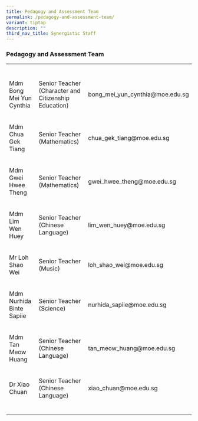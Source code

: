 ```yaml
---
title: Pedagogy and Assessment Team
permalink: /pedagogy-and-assessment-team/
variant: tiptap
description: ""
third_nav_title: Synergistic Staff
---
```

<h3>Pedagogy and Assessment Team</h3>
<table style="minWidth: 75px">
<colgroup>
<col>
<col>
<col>
</colgroup>
<tbody>
<tr>
<th rowspan="1" colspan="1">
<p></p>
</th>
<th rowspan="1" colspan="1">
<p></p>
</th>
<th rowspan="1" colspan="1">
<p></p>
</th>
</tr>
<tr>
<td rowspan="1" colspan="1">
<p>Mdm Bong Mei Yun Cynthia</p>
</td>
<td rowspan="1" colspan="1">
<p>Senior Teacher (Character and Citizenship Education)</p>
</td>
<td rowspan="1" colspan="1">
<p><a rel="noopener noreferrer nofollow" target="_blank">bong_mei_yun_cynthia@moe.edu.sg</a>
</p>
</td>
</tr>
<tr>
<td rowspan="1" colspan="1">
<p>Mdm Chua Gek Tiang</p>
</td>
<td rowspan="1" colspan="1">
<p>Senior Teacher (Mathematics)</p>
</td>
<td rowspan="1" colspan="1">
<p><a rel="noopener noreferrer nofollow" target="_blank">chua_gek_tiang@moe.edu.sg</a>
</p>
</td>
</tr>
<tr>
<td rowspan="1" colspan="1">
<p>Mdm Gwei Hwee Theng</p>
</td>
<td rowspan="1" colspan="1">
<p>Senior Teacher (Mathematics)</p>
</td>
<td rowspan="1" colspan="1">
<p><a rel="noopener noreferrer nofollow" target="_blank">gwei_hwee_theng@moe.edu.sg</a>
</p>
</td>
</tr>
<tr>
<td rowspan="1" colspan="1">
<p>Mdm Lim Wen Huey&nbsp;</p>
</td>
<td rowspan="1" colspan="1">
<p>Senior Teacher (Chinese Language)</p>
</td>
<td rowspan="1" colspan="1">
<p><a rel="noopener noreferrer nofollow" target="_blank">lim_wen_huey@moe.edu.sg</a>
</p>
</td>
</tr>
<tr>
<td rowspan="1" colspan="1">
<p>Mr Loh Shao Wei</p>
</td>
<td rowspan="1" colspan="1">
<p>Senior Teacher (Music)</p>
</td>
<td rowspan="1" colspan="1">
<p><a rel="noopener noreferrer nofollow" target="_blank">loh_shao_wei@moe.edu.sg</a>
</p>
</td>
</tr>
<tr>
<td rowspan="1" colspan="1">
<p>Mdm Nurhida Binte Sapiie</p>
</td>
<td rowspan="1" colspan="1">
<p>Senior Teacher (Science)</p>
</td>
<td rowspan="1" colspan="1">
<p><a rel="noopener noreferrer nofollow" target="_blank">nurhida_sapiie@moe.edu.sg</a>
</p>
</td>
</tr>
<tr>
<td rowspan="1" colspan="1">
<p>Mdm Tan Meow Huang&nbsp;</p>
</td>
<td rowspan="1" colspan="1">
<p>Senior Teacher (Chinese Language)</p>
</td>
<td rowspan="1" colspan="1">
<p><a rel="noopener noreferrer nofollow" target="_blank">tan_meow_huang@moe.edu.sg</a>
</p>
</td>
</tr>
<tr>
<td rowspan="1" colspan="1">
<p>Dr Xiao Chuan</p>
</td>
<td rowspan="1" colspan="1">
<p>Senior Teacher (Chinese Language)</p>
</td>
<td rowspan="1" colspan="1">
<p><a rel="noopener noreferrer nofollow" target="_blank">xiao_chuan@moe.edu.sg</a>
</p>
</td>
</tr>
<tr>
<td rowspan="1" colspan="1">
<p></p>
</td>
<td rowspan="1" colspan="1">
<p></p>
</td>
<td rowspan="1" colspan="1">
<p></p>
</td>
</tr>
</tbody>
</table>
<p></p>
<p></p>
<p></p>
<p>&nbsp;</p>
<p></p>
<p></p>
<p></p>
<p>
<br>
</p>
<p></p>
<p></p>
<p>&nbsp;</p>
<p></p>
<p></p>
<p></p>
<p>&nbsp;</p>
<p></p>
<p></p>
<p></p>
<p>&nbsp;</p>
<p></p>
<p></p>
<p></p>
<p>&nbsp;</p>
<p></p>
<p></p>
<p></p>
<p>
<br>
</p>
<p></p>
<p></p>
<p></p>